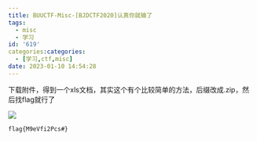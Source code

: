 ```yaml
---
title: BUUCTF-Misc-[BJDCTF2020]认真你就输了
tags:
  - misc
  - 学习
id: '619'
categories:categories:
  - [学习,ctf,misc]
date: 2023-01-10 14:54:28
---
```


下载附件，得到一个xls文档，其实这个有个比较简单的方法，后缀改成.zip，然后找flag就行了

![](https://pic.niaoluo.top/%E7%BD%91%E7%AB%99%E8%B0%83%E7%94%A8/misc%E9%9C%80%E8%A6%81/%E7%AC%AC%E4%BA%8C%E9%A1%B5/%E5%88%B7%E6%96%B0%E8%BF%87%E7%9A%84%E5%9B%BE%E7%89%87/%E5%B1%8F%E5%B9%95%E6%88%AA%E5%9B%BE%202023-01-10%20145328.jpg)

```
flag{M9eVfi2Pcs#}
```